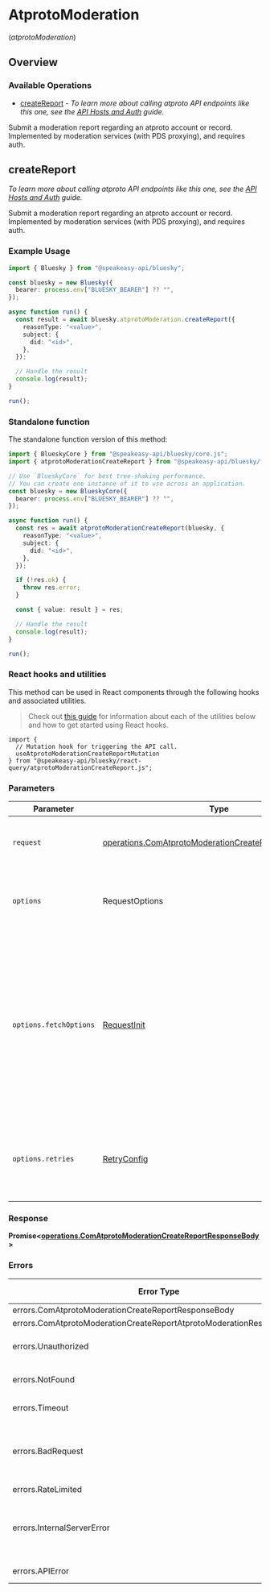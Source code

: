 # AtprotoModeration
(*atprotoModeration*)

## Overview

### Available Operations

* [createReport](#createreport) - *To learn more about calling atproto API endpoints like this one, see the [API Hosts and Auth](/docs/advanced-guides/api-directory) guide.*

Submit a moderation report regarding an atproto account or record. Implemented by moderation services (with PDS proxying), and requires auth.

## createReport

*To learn more about calling atproto API endpoints like this one, see the [API Hosts and Auth](/docs/advanced-guides/api-directory) guide.*

Submit a moderation report regarding an atproto account or record. Implemented by moderation services (with PDS proxying), and requires auth.

### Example Usage

```typescript
import { Bluesky } from "@speakeasy-api/bluesky";

const bluesky = new Bluesky({
  bearer: process.env["BLUESKY_BEARER"] ?? "",
});

async function run() {
  const result = await bluesky.atprotoModeration.createReport({
    reasonType: "<value>",
    subject: {
      did: "<id>",
    },
  });

  // Handle the result
  console.log(result);
}

run();
```

### Standalone function

The standalone function version of this method:

```typescript
import { BlueskyCore } from "@speakeasy-api/bluesky/core.js";
import { atprotoModerationCreateReport } from "@speakeasy-api/bluesky/funcs/atprotoModerationCreateReport.js";

// Use `BlueskyCore` for best tree-shaking performance.
// You can create one instance of it to use across an application.
const bluesky = new BlueskyCore({
  bearer: process.env["BLUESKY_BEARER"] ?? "",
});

async function run() {
  const res = await atprotoModerationCreateReport(bluesky, {
    reasonType: "<value>",
    subject: {
      did: "<id>",
    },
  });

  if (!res.ok) {
    throw res.error;
  }

  const { value: result } = res;

  // Handle the result
  console.log(result);
}

run();
```

### React hooks and utilities

This method can be used in React components through the following hooks and
associated utilities.

> Check out [this guide][hook-guide] for information about each of the utilities
> below and how to get started using React hooks.

[hook-guide]: ../../../REACT_QUERY.md

```tsx
import {
  // Mutation hook for triggering the API call.
  useAtprotoModerationCreateReportMutation
} from "@speakeasy-api/bluesky/react-query/atprotoModerationCreateReport.js";
```

### Parameters

| Parameter                                                                                                                                                                      | Type                                                                                                                                                                           | Required                                                                                                                                                                       | Description                                                                                                                                                                    |
| ------------------------------------------------------------------------------------------------------------------------------------------------------------------------------ | ------------------------------------------------------------------------------------------------------------------------------------------------------------------------------ | ------------------------------------------------------------------------------------------------------------------------------------------------------------------------------ | ------------------------------------------------------------------------------------------------------------------------------------------------------------------------------ |
| `request`                                                                                                                                                                      | [operations.ComAtprotoModerationCreateReportRequestBody](../../models/operations/comatprotomoderationcreatereportrequestbody.md)                                               | :heavy_check_mark:                                                                                                                                                             | The request object to use for the request.                                                                                                                                     |
| `options`                                                                                                                                                                      | RequestOptions                                                                                                                                                                 | :heavy_minus_sign:                                                                                                                                                             | Used to set various options for making HTTP requests.                                                                                                                          |
| `options.fetchOptions`                                                                                                                                                         | [RequestInit](https://developer.mozilla.org/en-US/docs/Web/API/Request/Request#options)                                                                                        | :heavy_minus_sign:                                                                                                                                                             | Options that are passed to the underlying HTTP request. This can be used to inject extra headers for examples. All `Request` options, except `method` and `body`, are allowed. |
| `options.retries`                                                                                                                                                              | [RetryConfig](../../lib/utils/retryconfig.md)                                                                                                                                  | :heavy_minus_sign:                                                                                                                                                             | Enables retrying HTTP requests under certain failure conditions.                                                                                                               |

### Response

**Promise\<[operations.ComAtprotoModerationCreateReportResponseBody](../../models/operations/comatprotomoderationcreatereportresponsebody.md)\>**

### Errors

| Error Type                                                           | Status Code                                                          | Content Type                                                         |
| -------------------------------------------------------------------- | -------------------------------------------------------------------- | -------------------------------------------------------------------- |
| errors.ComAtprotoModerationCreateReportResponseBody                  | 400                                                                  | application/json                                                     |
| errors.ComAtprotoModerationCreateReportAtprotoModerationResponseBody | 401                                                                  | application/json                                                     |
| errors.Unauthorized                                                  | 403, 407, 511                                                        | application/json                                                     |
| errors.NotFound                                                      | 404, 501, 505                                                        | application/json                                                     |
| errors.Timeout                                                       | 408, 504                                                             | application/json                                                     |
| errors.BadRequest                                                    | 413, 414, 415, 422, 431, 510                                         | application/json                                                     |
| errors.RateLimited                                                   | 429                                                                  | application/json                                                     |
| errors.InternalServerError                                           | 500, 502, 503, 506, 507, 508                                         | application/json                                                     |
| errors.APIError                                                      | 4XX, 5XX                                                             | \*/\*                                                                |